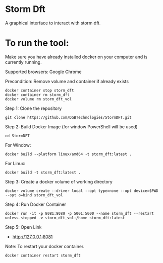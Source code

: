 # Storm Dft

A graphical interface to interact with storm dft. 


# To run the tool:

Make sure you have already installed docker on your computer and is currently running. 

Supported browsers: Google Chrome

Precondition: Remove volume and container if already exists

```
docker container stop storm_dft
docker container rm storm_dft
docker volume rm storm_dft_vol
```

Step 1: Clone the repository

```
git clone https://github.com/DGBTechnologies/StormDFT.git
```

Step 2: Build Docker Image (for window PowerShell will be used)

```
cd StormDFT 
```

For Window:
```
docker build --platform linux/amd64 -t storm_dft:latest .
```

For Linux:
```
docker build -t storm_dft:latest .
```



Step 3: Create a docker volume of working directory

```
docker volume create --driver local --opt type=none --opt device=$PWD --opt o=bind storm_dft_vol
```


Step 4: Run Docker Container

```
docker run -it -p 8081:8080 -p 5001:5000 --name storm_dft --restart unless-stopped -v storm_dft_vol:/home storm_dft:latest
```

Step 5: Open Link 

- http://127.0.0.1:8081


Note: To restart your docker container.

```
docker container restart storm_dft
```


